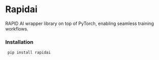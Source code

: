 # Rapidai
RAPID AI wrapper library on top of PyTorch,  enabling seamless training workflows.

### Installation 
``` pip install rapidai```
